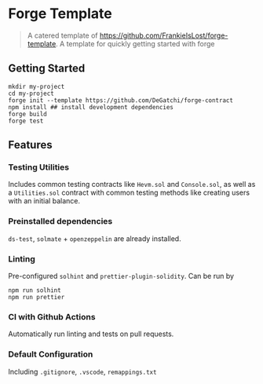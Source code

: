 # Forge Template
> A catered template of https://github.com/FrankieIsLost/forge-template. 
A template for quickly getting started with forge

## Getting Started

```
mkdir my-project
cd my-project
forge init --template https://github.com/DeGatchi/forge-contract
npm install ## install development dependencies
forge build
forge test
```

## Features

### Testing Utilities

Includes common testing contracts like `Hevm.sol` and `Console.sol`, as well as a `Utilities.sol` contract with common testing methods like creating users with an initial balance.

### Preinstalled dependencies

`ds-test`, `solmate` + `openzeppelin` are already installed.

### Linting

Pre-configured `solhint` and `prettier-plugin-solidity`. Can be run by

```
npm run solhint
npm run prettier
```

### CI with Github Actions

Automatically run linting and tests on pull requests.

### Default Configuration

Including `.gitignore`, `.vscode`, `remappings.txt`
